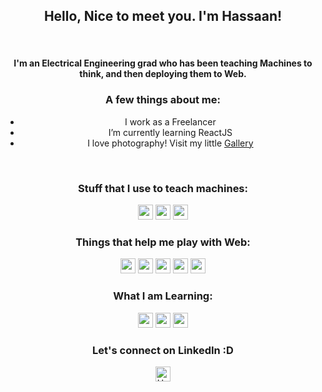 <div align="center">
  <h2>Hello, Nice to meet you. I'm Hassaan!</h2>
  <br/>

  <span>
  <h4>I'm an Electrical Engineering grad who has been teaching Machines to think, and then deploying them to Web.</h4>
  </span> 
  
  <h3>A few things about me:</h3>
  
  <div align="center">
    <ul>
      <li>I work as a Freelancer</li>
      <li>I’m currently learning ReactJS</li>
    <li>I love photography! Visit my little <a href="https://www.instagram.com/_hassaanakram">Gallery</a></li>
    </ul>
  </div>
  <br/>
  <h3>Stuff that I use to teach machines:</h3>

  <img height="24" src="https://api.iconify.design/vscode-icons/file-type-python.svg?color=%23ff6f00&width=24">
  <img height="24" src="https://api.iconify.design/simple-icons/tensorflow.svg?color=%23ff6f00">
  <img height="24" src="https://api.iconify.design/logos/opencv.svg?color=%23ff6f00&width=24">
  
  <br/>
  <h3>Things that help me play with Web:</h3>

  <img height="24" src="https://api.iconify.design/logos/react.svg?color=%23ff6f00&width=24">
  <img height="24" src="https://api.iconify.design/logos/html-5.svg?color=%23ff6f00&width=24">
  <img height="24" src="https://api.iconify.design/vscode-icons/file-type-node.svg?width=24">
  <img height="24" src="https://api.iconify.design/vscode-icons/file-type-django.svg?width=24">
  <img height="24" src="https://api.iconify.design/logos/docker-icon.svg?width=24&height=24">
  
  <br/>
  <h3>What I am Learning:</h3>

  <img height="24" src="https://api.iconify.design/logos/aws.svg?width=24&height=24">
  <img height="24" src="https://api.iconify.design/logos/airflow.svg?width=24&height=24">
  <img height="24" src="https://api.iconify.design/logos/heroku-icon.svg?width=24&height=24">
  
  <br/>
  <h3>Let's connect on LinkedIn :D</h3>
  <a href="https://www.linkedin.com/in/hassaanakramha/">
  <img align="center" alt="Hassaan" width="24px" src="https://api.iconify.design/logos/linkedin-icon.svg?width=24&height=24" />
  </a>
  

  </div>
